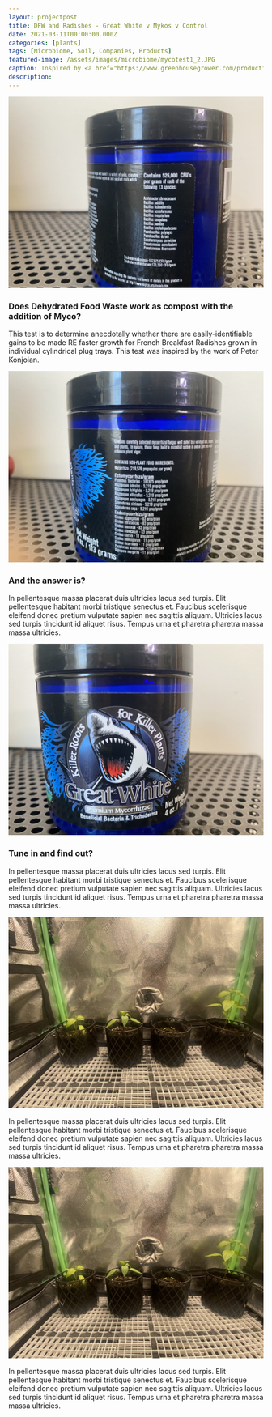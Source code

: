 ```yaml
---
layout: projectpost
title: DFW and Radishes - Great White v Mykos v Control
date: 2021-03-11T00:00:00.000Z
categories: [plants]
tags: [Microbiome, Soil, Companies, Products]
featured-image: /assets/images/microbiome/mycotest1_2.JPG
caption: Inspired by <a href="https://www.greenhousegrower.com/production/plug-tray-density-and-hydroponic-radish-production/">Peter Konjoian</a>
description: 
---
```


<a data-fancybox="gallery" href="/assets/images/microbiome/greatwhite1.JPG"><img class="projectimage" src="/assets/images/microbiome/greatwhite1.JPG"></a>

### Does Dehydrated Food Waste work as compost with the addition of Myco?

This test is to determine anecdotally whether there are easily-identifiable gains to be made RE faster growth for French Breakfast Radishes grown in individual cylindrical plug trays. This test was inspired by the work of Peter Konjoian.

<a data-fancybox="gallery" href="/assets/images/microbiome/greatwhite2.JPG"><img class="projectimage" src="/assets/images/microbiome/greatwhite2.JPG"></a>

### And the answer is?

In pellentesque massa placerat duis ultricies lacus sed turpis. Elit pellentesque habitant morbi tristique senectus et. Faucibus scelerisque eleifend donec pretium vulputate sapien nec sagittis aliquam. Ultricies lacus sed turpis tincidunt id aliquet risus. Tempus urna et pharetra pharetra massa massa ultricies.

<a data-fancybox="gallery" href="/assets/images/microbiome/greatwhite3.JPG"><img class="projectimage" src="/assets/images/microbiome/greatwhite3.JPG"></a>

### Tune in and find out?

In pellentesque massa placerat duis ultricies lacus sed turpis. Elit pellentesque habitant morbi tristique senectus et. Faucibus scelerisque eleifend donec pretium vulputate sapien nec sagittis aliquam. Ultricies lacus sed turpis tincidunt id aliquet risus. Tempus urna et pharetra pharetra massa massa ultricies.
 
 <a data-fancybox="gallery" href="/assets/images/microbiome/mycotest1_1.JPG"><img class="projectimage" src="/assets/images/microbiome/mycotest1_1.JPG"></a>

In pellentesque massa placerat duis ultricies lacus sed turpis. Elit pellentesque habitant morbi tristique senectus et. Faucibus scelerisque eleifend donec pretium vulputate sapien nec sagittis aliquam. Ultricies lacus sed turpis tincidunt id aliquet risus. Tempus urna et pharetra pharetra massa massa ultricies.
 
 <a data-fancybox="gallery" href="/assets/images/microbiome/mycotest1_2.JPG"><img class="projectimage" src="/assets/images/microbiome/mycotest1_2.JPG"></a>

In pellentesque massa placerat duis ultricies lacus sed turpis. Elit pellentesque habitant morbi tristique senectus et. Faucibus scelerisque eleifend donec pretium vulputate sapien nec sagittis aliquam. Ultricies lacus sed turpis tincidunt id aliquet risus. Tempus urna et pharetra pharetra massa massa ultricies.
 